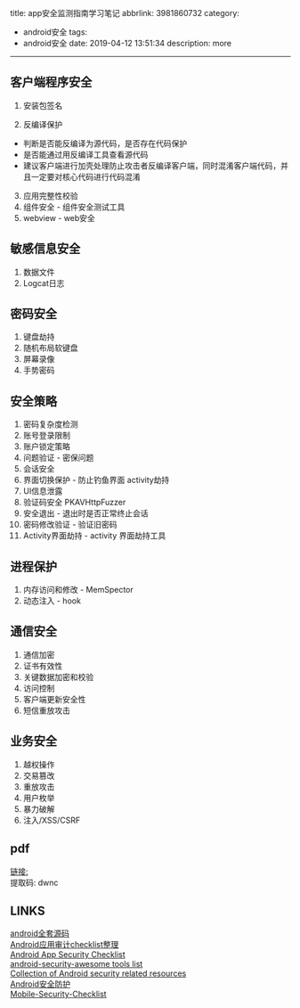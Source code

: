 title: app安全监测指南学习笔记
abbrlink: 3981860732
category:
  - android安全
tags:
  - android安全
date: 2019-04-12 13:51:34
description: more
---
## 客户端程序安全

1. 安装包签名

2. 反编译保护
- 判断是否能反编译为源代码，是否存在代码保护
- 是否能通过用反编译工具查看源代码
- 建议客户端进行加壳处理防止攻击者反编译客户端，同时混淆客户端代码，并且一定要对核心代码进行代码混淆

3. 应用完整性校验
4. 组件安全 - 组件安全测试工具
5. webview - web安全

## 敏感信息安全
1. 数据文件
2. Logcat日志

## 密码安全
1. 键盘劫持
2. 随机布局软键盘
3. 屏幕录像
4. 手势密码

## 安全策略
1. 密码复杂度检测
2. 账号登录限制
3. 账户锁定策略
4. 问题验证 - 密保问题
5. 会话安全  
6. 界面切换保护 - 防止钓鱼界面 activity劫持
7. UI信息泄露
8. 验证码安全 PKAVHttpFuzzer
9. 安全退出 - 退出时是否正常终止会话
10. 密码修改验证 - 验证旧密码
11. Activity界面劫持 - activity 界面劫持工具

## 进程保护
1. 内存访问和修改 - MemSpector
2. 动态注入 - hook

## 通信安全
1. 通信加密
2. 证书有效性
3. 关键数据加密和校验
4. 访问控制
5. 客户端更新安全性
6. 短信重放攻击

## 业务安全
1. 越权操作
2. 交易篡改
3. 重放攻击
4. 用户枚举
5. 暴力破解
6. 注入/XSS/CSRF

## pdf

[链接: ](https://pan.baidu.com/s/1iKgET4n-21MMukb8xmP2Yw)  
提取码: dwnc  

## LINKS

[android全套源码](http://pan.baidu.com/s/1ngsZs)  
[Android应用审计checklist整理
](https://github.com/guanchao/AndroidChecklist)  
[Android App Security Checklist
](https://github.com/b-mueller/android_app_security_checklist)   
[android-security-awesome tools list](https://github.com/ashishb/android-security-awesome)  
[Collection of Android security related resources
](https://github.com/wtsxDev/android-security-list)  
[Android安全防护](https://blog.csdn.net/u013409903/article/details/76686155)  
[Mobile-Security-Checklist](https://github.com/M31N99/Mobile-Security-Checklist)  